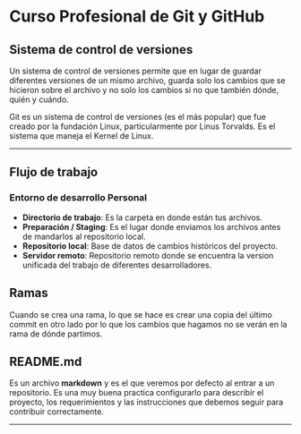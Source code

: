 # Curso Profesional de Git y GitHub

## Sistema de control de versiones

Un sistema de control de versiones permite que en lugar de guardar diferentes versiones de un mismo archivo, guarda solo los cambios que se hicieron sobre el archivo y no solo los cambios si no que también dónde, quién y cuándo.

Git es un sistema de control de versiones (es el más popular) que fue creado por la fundación Linux, particularmente por Linus Torvalds. Es el sistema que maneja el Kernel de Linux.

---

## Flujo de trabajo

### Entorno de desarrollo Personal

- **Directorio de trabajo**: Es la carpeta en donde están tus archivos.
- **Preparación / Staging**: Es el lugar donde enviamos los archivos antes de mandarlos al repositorio local.
- **Repositorio local**: Base de datos de cambios históricos del proyecto.
- **Servidor remoto**: Repositorio remoto donde se encuentra la version unificada del trabajo de diferentes desarrolladores.

## Ramas

Cuando se crea una rama, lo que se hace es crear una copia del último commit en otro lado por lo que los cambios que hagamos no se verán en la rama de dónde partimos.

## README.md

Es un archivo **markdown** y es el que veremos por defecto al entrar a un repositorio. Es una muy buena practica configurarlo para describir el proyecto, los requerimientos y las instrucciones que debemos seguir para contribuir correctamente.

---
